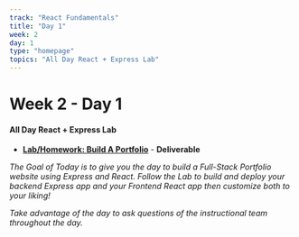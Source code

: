 ```yaml
---
track: "React Fundamentals"
title: "Day 1"
week: 2
day: 1
type: "homepage"
topics: "All Day React + Express Lab"
---
```


# Week 2 - Day 1

#### All Day React + Express Lab

- [**Lab/Homework: Build A Portfolio**](/react-fundamentals/week-2/day-1/labs/express-and-react-lab) - **Deliverable**

*The Goal of Today is to give you the day to build a Full-Stack Portfolio website using Express and React. Follow the Lab to build and deploy your backend Express app and your Frontend React app then customize both to your liking!*

*Take advantage of the day to ask questions of the instructional team throughout the day.*